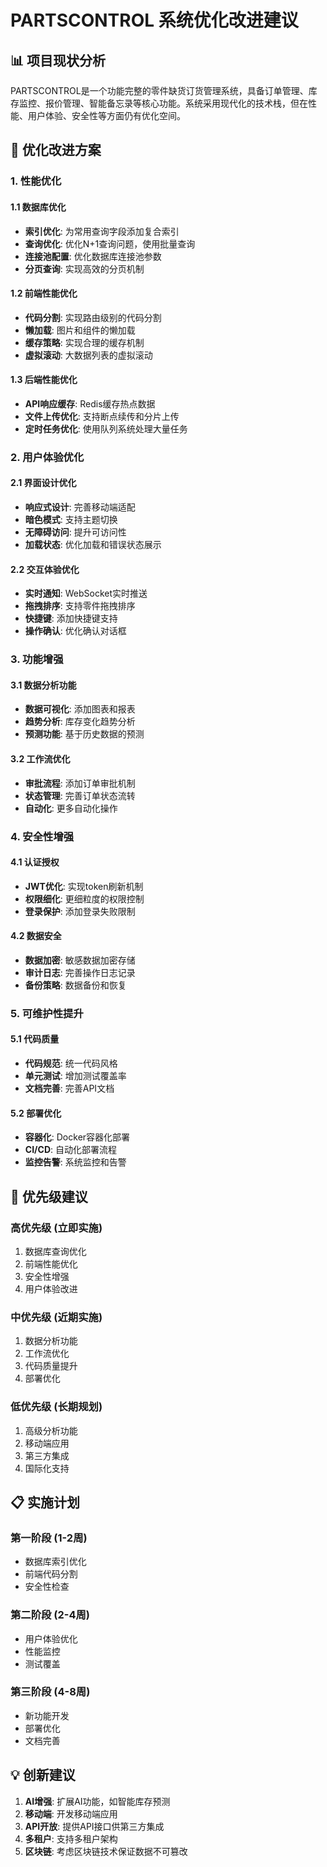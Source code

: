 # PARTSCONTROL 系统优化改进建议

## 📊 项目现状分析

PARTSCONTROL是一个功能完整的零件缺货订货管理系统，具备订单管理、库存监控、报价管理、智能备忘录等核心功能。系统采用现代化的技术栈，但在性能、用户体验、安全性等方面仍有优化空间。

## 🚀 优化改进方案

### 1. 性能优化

#### 1.1 数据库优化
- **索引优化**: 为常用查询字段添加复合索引
- **查询优化**: 优化N+1查询问题，使用批量查询
- **连接池配置**: 优化数据库连接池参数
- **分页查询**: 实现高效的分页机制

#### 1.2 前端性能优化
- **代码分割**: 实现路由级别的代码分割
- **懒加载**: 图片和组件的懒加载
- **缓存策略**: 实现合理的缓存机制
- **虚拟滚动**: 大数据列表的虚拟滚动

#### 1.3 后端性能优化
- **API响应缓存**: Redis缓存热点数据
- **文件上传优化**: 支持断点续传和分片上传
- **定时任务优化**: 使用队列系统处理大量任务

### 2. 用户体验优化

#### 2.1 界面设计优化
- **响应式设计**: 完善移动端适配
- **暗色模式**: 支持主题切换
- **无障碍访问**: 提升可访问性
- **加载状态**: 优化加载和错误状态展示

#### 2.2 交互体验优化
- **实时通知**: WebSocket实时推送
- **拖拽排序**: 支持零件拖拽排序
- **快捷键**: 添加快捷键支持
- **操作确认**: 优化确认对话框

### 3. 功能增强

#### 3.1 数据分析功能
- **数据可视化**: 添加图表和报表
- **趋势分析**: 库存变化趋势分析
- **预测功能**: 基于历史数据的预测

#### 3.2 工作流优化
- **审批流程**: 添加订单审批机制
- **状态管理**: 完善订单状态流转
- **自动化**: 更多自动化操作

### 4. 安全性增强

#### 4.1 认证授权
- **JWT优化**: 实现token刷新机制
- **权限细化**: 更细粒度的权限控制
- **登录保护**: 添加登录失败限制

#### 4.2 数据安全
- **数据加密**: 敏感数据加密存储
- **审计日志**: 完善操作日志记录
- **备份策略**: 数据备份和恢复

### 5. 可维护性提升

#### 5.1 代码质量
- **代码规范**: 统一代码风格
- **单元测试**: 增加测试覆盖率
- **文档完善**: 完善API文档

#### 5.2 部署优化
- **容器化**: Docker容器化部署
- **CI/CD**: 自动化部署流程
- **监控告警**: 系统监控和告警

## 🎯 优先级建议

### 高优先级 (立即实施)
1. 数据库查询优化
2. 前端性能优化
3. 安全性增强
4. 用户体验改进

### 中优先级 (近期实施)
1. 数据分析功能
2. 工作流优化
3. 代码质量提升
4. 部署优化

### 低优先级 (长期规划)
1. 高级分析功能
2. 移动端应用
3. 第三方集成
4. 国际化支持

## 📋 实施计划

### 第一阶段 (1-2周)
- 数据库索引优化
- 前端代码分割
- 安全性检查

### 第二阶段 (2-4周)
- 用户体验优化
- 性能监控
- 测试覆盖

### 第三阶段 (4-8周)
- 新功能开发
- 部署优化
- 文档完善

## 💡 创新建议

1. **AI增强**: 扩展AI功能，如智能库存预测
2. **移动端**: 开发移动端应用
3. **API开放**: 提供API接口供第三方集成
4. **多租户**: 支持多租户架构
5. **区块链**: 考虑区块链技术保证数据不可篡改 